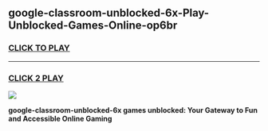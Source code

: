 
## google-classroom-unblocked-6x-Play-Unblocked-Games-Online-op6br
<h3>
<a href="https://premium76.site?title=google-classroom-unblocked-6x&ref=25A">CLICK TO PLAY</a></h3>
<hr>

<h3>
<a href="https://premium76.site?title=google-classroom-unblocked-6x&ref=25A">CLICK 2 PLAY</a>
  
</h3>

<a href="https://premium76.site?title=google-classroom-unblocked-6x&ref=25A"><img src="https://clearcache.store/games.png"></a>


**google-classroom-unblocked-6x games unblocked: Your Gateway to Fun and Accessible Online Gaming**
